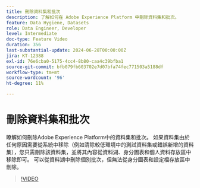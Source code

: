 ```yaml
---
title: 刪除資料集和批次
description: 了解如何在 Adobe Experience Platform 中刪除資料集和批次。
feature: Data Hygiene, Datasets
role: Data Engineer, Developer
level: Intermediate
doc-type: Feature Video
duration: 356
last-substantial-update: 2024-06-28T00:00:00Z
jira: KT-12388
exl-id: 76e6cba0-5175-4cc4-8b80-caa4c39bfba1
source-git-commit: bfb079fb603702e7d07bfa74fec771503a5188df
workflow-type: tm+mt
source-wordcount: '96'
ht-degree: 11%

---
```


# 刪除資料集和批次

瞭解如何刪除Adobe Experience Platform中的資料集和批次。 如果資料集由於任何原因需要從系統中移除（例如清除較低環境中的測試資料集或錯誤新增的資料集），您只需刪除該資料集，並將其內容從資料湖、身分圖表和個人資料存放區中移除即可。 可以從資料湖中刪除個別批次，但無法從身分圖表和設定檔存放區中刪除。

>[!VIDEO](https://video.tv.adobe.com/v/3429790/?learn=on&enablevpops)
